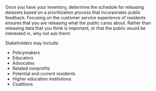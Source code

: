 Once you have your inventory, determine the schedule for releasing datasets based on a prioritization process that incorporates public feedback. Focusing on the customer service experience of residents ensures that you are releasing what the public cares about. Rather than releasing data that you think is important, or that the public would be interested in, why not ask them!

Stakeholders may include:
* Policymakers
* Educators
* Advocates
* Related nonprofits
* Potential and current residents
* Higher education institutions
* Coalitions
